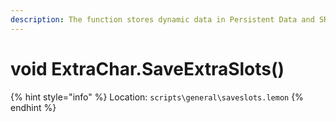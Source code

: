 ```yaml
---
description: The function stores dynamic data in Persistent Data and SRAM
---
```


# void ExtraChar.SaveExtraSlots()

{% hint style="info" %}
Location: `scripts\general\saveslots.lemon`
{% endhint %}

